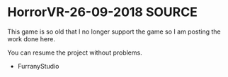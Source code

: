 # HorrorVR-26-09-2018 SOURCE

This game is so old that I no longer support the game so I am posting the work done here.

You can resume the project without problems.


- FurranyStudio
